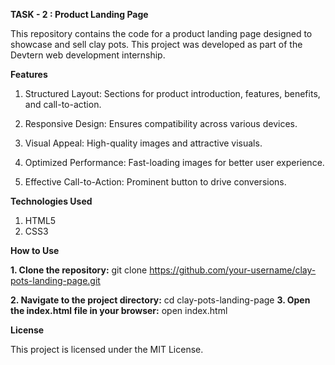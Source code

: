 **TASK - 2 :  Product Landing Page**

This repository contains the code for a product landing page designed to showcase and sell clay pots. This project was developed as part of the Devtern web development internship.

**Features**

  1. Structured Layout: Sections for product introduction, features, benefits, and call-to-action.
  
  2. Responsive Design: Ensures compatibility across various devices.
  
  3. Visual Appeal: High-quality images and attractive visuals.
  
  4. Optimized Performance: Fast-loading images for better user experience.
  
  5. Effective Call-to-Action: Prominent button to drive conversions.

**Technologies Used**
1. HTML5
2. CSS3

**How to Use**

   **1. Clone the repository:**
         git clone https://github.com/your-username/clay-pots-landing-page.git
         
   **2. Navigate to the project directory:**
        cd clay-pots-landing-page
   **3. Open the index.html file in your browser:**
        open index.html

**License**

This project is licensed under the MIT License.
